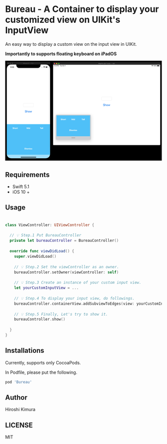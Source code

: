 # Bureau - A Container to display your customized view on UIKit's InputView

An easy way to display a custom view on the input view in UIKit.

**Importantly to supports floating keyboard on iPadOS**

![](demo.gif)

## Requirements

- Swift 5.1
- iOS 10 +

## Usage

```swift

class ViewController: UIViewController {

  // 💡 Step.1 Put BureauController
  private let bureauController = BureauController()

  override func viewDidLoad() {
    super.viewDidLoad()

    // 💡 Step.2 Set the viewController as an owner.
    bureauController.setOwner(viewController: self)

    // 💡 Step.3 Create an instance of your custom input view.
    let yourCustomInputView = ...

    // 💡 Step.4 To display your input view, do followings.
    bureauController.containerView.addSubviewToEdges(view: yourCustomInputView)

    // 💡 Step.5 Finally, Let's try to show it.
    bureauController.show()

  }
}
```

## Installations

Currently, supports only CocoaPods.

In Podfile, please put the following.

```ruby
pod 'Bureau'
```

## Author

Hiroshi Kimura<Muukii>

## LICENSE

MIT

